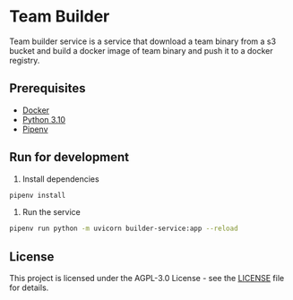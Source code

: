 # Team Builder

Team builder service is a service that download a team binary from a s3 bucket and build a docker image of team binary and push it to a docker registry.

## Prerequisites

- [Docker](https://docs.docker.com/get-docker/)
- [Python 3.10](https://www.python.org/downloads/)
- [Pipenv](https://pypi.org/project/pipenv/)


## Run for development

1. Install dependencies
```bash
pipenv install
```
1. Run the service
```bash
pipenv run python -m uvicorn builder-service:app --reload
```


## License
This project is licensed under the AGPL-3.0 License - see the [LICENSE](LICENSE) file for details.

